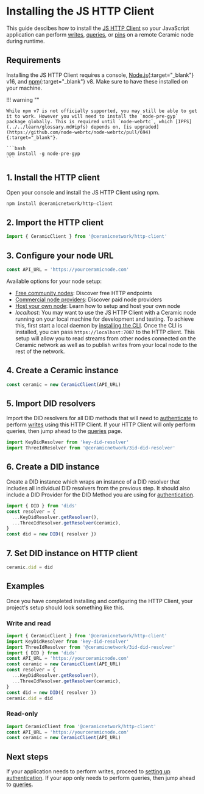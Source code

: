 # Installing the JS HTTP Client

This guide descibes how to install the [JS HTTP Client](./installation.md#js-http-client) so your JavaScript application can perform [writes](./writes.md), [queries](./queries.md), or [pins](./pinning.md) on a remote Ceramic node during runtime.

## **Requirements**

Installing the JS HTTP Client requires a console, [Node.js](https://nodejs.org/en/){:target="\_blank"} v16, and [npm](https://www.npmjs.com/get-npm){:target="\_blank"} v8. Make sure to have these installed on your machine.

!!! warning ""

    While npm v7 is not officially supported, you may still be able to get it to work. However you will need to install the `node-pre-gyp` package globally. This is required until `node-webrtc`, which [IPFS](../../learn/glossary.md#ipfs) depends on, [is upgraded](https://github.com/node-webrtc/node-webrtc/pull/694){:target="_blank"}.

    ```bash
    npm install -g node-pre-gyp
    ```

## **1. Install the HTTP client**

Open your console and install the JS HTTP Client using npm.

```bash
npm install @ceramicnetwork/http-client
```

## **2. Import the HTTP client**

```javascript
import { CeramicClient } from '@ceramicnetwork/http-client'
```

## **3. Configure your node URL**

```javascript
const API_URL = 'https://yourceramicnode.com'
```

Available options for your node setup:

- [Free community nodes](../../run/nodes/community-nodes.md): Discover free HTTP endpoints
- [Commercial node providers](../../run/nodes/node-providers.md): Discover paid node providers
- [Host your own node](../../run/nodes/nodes.md): Learn how to setup and host your own node
- _localhost_: You may want to use the JS HTTP Client with a Ceramic node running on your local machine for development and testing. To achieve this, first start a local daemon by [installing the CLI](../cli/installation.md). Once the CLI is installed, you can pass `https://localhost:7007` to the HTTP client. This setup will allow you to read streams from other nodes connected on the Ceramic network as well as to publish writes from your local node to the rest of the network.

## **4. Create a Ceramic instance**

```javascript
const ceramic = new CeramicClient(API_URL)
```

## **5. Import DID resolvers**

Import the DID resolvers for all DID methods that will need to [authenticate](./authentication.md) to perform [writes](./writes.md) using this HTTP Client. If your HTTP Client will only perform queries, then jump ahead to the [queries](./queries.md) page.

```javascript
import KeyDidResolver from 'key-did-resolver'
import ThreeIdResolver from '@ceramicnetwork/3id-did-resolver'
```

## **6. Create a DID instance**

Create a DID instance which wraps an instance of a DID resolver that includes all individual DID resolvers from the previous step. It should also include a DID Provider for the DID Method you are using for [authentication](./authentication.md).

```javascript
import { DID } from 'dids'
const resolver = {
  ...KeyDidResolver.getResolver(),
  ...ThreeIdResolver.getResolver(ceramic),
}
const did = new DID({ resolver })
```

## **7. Set DID instance on HTTP client**

```javascript
ceramic.did = did
```

## **Examples**

Once you have completed installing and configuring the HTTP Client, your project's setup should look something like this.

### Write and read

```javascript
import { CeramicClient } from '@ceramicnetwork/http-client'
import KeyDidResolver from 'key-did-resolver'
import ThreeIdResolver from '@ceramicnetwork/3id-did-resolver'
import { DID } from 'dids'
const API_URL = 'https://yourceramicnode.com'
const ceramic = new CeramicClient(API_URL)
const resolver = {
  ...KeyDidResolver.getResolver(),
  ...ThreeIdResolver.getResolver(ceramic),
}
const did = new DID({ resolver })
ceramic.did = did
```

### Read-only

```javascript
import CeramicClient from '@ceramicnetwork/http-client'
const API_URL = 'https://yourceramicnode.com'
const ceramic = new CeramicClient(API_URL)
```

## **Next steps**

If your application needs to perform writes, proceed to [setting up authentication](./authentication.md). If your app only needs to perform queries, then jump ahead to [queries](./queries.md).
